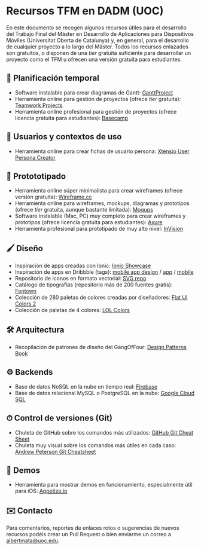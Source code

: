# Recursos TFM en DADM (UOC)

En este documento se recogen algunos recursos útiles para el desarrollo del Trabajo Final del Máster en Desarrollo de Aplicaciones para Dispositivos Móviles (Universitat Oberta de Catalunya) y, en general, para el desarrollo de cualquier proyecto a lo largo del Máster. Todos los recursos enlazados son gratuitos, o disponen de una _tier_ gratuita suficiente para desarrollar un proyecto como el TFM u ofrecen una versión gratuita para estudiantes.

## 📆 Planificación temporal

* Software instalable para crear diagramas de Gantt: [GanttProject](http://www.ganttproject.biz)
* Herramienta online para gestión de proyectos (ofrece _tier_ gratuita): [Teamwork Projects](https://www.teamwork.com/project-management-software)
* Herramienta online profesional para gestión de proyectos (ofrece licencia gratuita para estudiantes): [Basecamp](https://basecamp.com)

## 👤 Usuarios y contextos de uso

* Herramienta online para crear fichas de usuario persona: [Xtensio User Persona Creator](https://xtensio.com/user-persona)

## 📐 Protototipado

* Herramienta online súper minimalista para crear wireframes (ofrece versión gratuita): [Wireframe.cc](https://wireframe.cc)
* Herramienta online para wireframes, mockups, diagramas y prototipos (ofrece _tier_ gratuita, aunque bastante limitada): [Moqups](https://moqups.com)
* Software instalable (Mac, PC) muy completo para crear wireframes y prototipos (ofrece licencia gratuita para estudiantes): [Axure](https://www.axure.com)
* Herramienta profesional para prototipado de muy alto nivel: [InVision](https://www.invisionapp.com)

## 🖌 Diseño

* Inspiración de apps creadas con Ionic: [Ionic Showcase](https://showcase.ionicframework.com/apps/top)
* Inspiración de apps en Dribbble (tags): [mobile app design](https://dribbble.com/tags/mobile_app_design?s=popular) / [app](https://dribbble.com/tags/app?s=popular) / [mobile](https://dribbble.com/tags/mobile?s=popular)
* Repositorio de iconos en formato vectorial: [SVG repo](https://www.svgrepo.com)
* Catálogo de tipografías (repositorio más de 200 fuentes gratis): [Fontown](https://www.fontown.com/es)
* Colección de 280 paletas de colores creadas por diseñadores: [Flat UI Colors 2](https://flatuicolors.com)
* Colección de paletas de 4 colores: [LOL Colors](https://www.webdesignrankings.com/resources/lolcolors)

## 🛠 Arquitectura

* Recopilación de patrones de diseño del GangOfFour: [Design Patterns Book](http://wiki.c2.com/?DesignPatternsBook)

## ⚙️ Backends

* Base de datos NoSQL en la nube en tiempo real: [Firebase](https://firebase.google.com/products/realtime-database)
* Base de datos relacional MySQL o PostgreSQL en la nube: [Google Cloud SQL](https://cloud.google.com/sql)

## ⏱ Control de versiones (Git)

* Chuleta de GitHub sobre los comandos más utilizados: [GitHub Git Cheat Sheet](https://services.github.com/on-demand/downloads/github-git-cheat-sheet.pdf)
* Chuleta muy visual sobre los comandos más útiles en cada caso: [Andrew Peterson Git Cheatsheet](http://ndpsoftware.com/git-cheatsheet.html)

## 📱 Demos

* Herramienta para mostrar demos en funcionamiento, especialmente útil para iOS: [Appetize.io](https://appetize.io)

## ✉️ Contacto

Para comentarios, reportes de enlaces rotos o sugerencias de nuevos recursos podéis crear un Pull Request o bien enviarme un correo a [albertmata@uoc.edu](albertmata@uoc.edu).